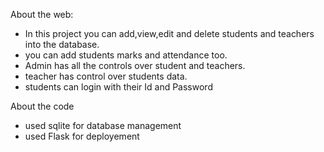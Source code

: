 About the web:
* In this  project you can add,view,edit and delete students and teachers into the database.
* you can add students marks and attendance too.
* Admin has all the controls over student and teachers.
* teacher has control over students data.
* students can login with their Id and Password

About the code
* used sqlite for database management
* used Flask for deployement
  
